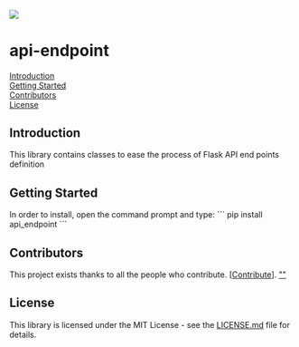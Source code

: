 <h6 align="left">
    <img src="https://cdnquakingaspen.s3.eu-central-1.amazonaws.com/quaking+aspen+logo+teal+full-02.png"  />
</h6>

# api-endpoint
[Introduction](#Introduction)\
[Getting Started](#Started)\
[Contributors](#Contributors)\
[License](#License)
<h2 id="Introduction">Introduction</h2>
This library contains classes to ease the process of Flask API end points definition
 
<h2 id="Started">Getting Started</h2>
In order to install, open the command prompt and type:
```
pip install api_endpoint
```



<h2 id="">Contributors</h2>

This project exists thanks to all the people who contribute. [[Contribute](CONTRIBUTING.md)].
<a href="https://github.com/Quakingaspen-codehub/api_endpoint/graphs/contributors">
""
</a>

<h2 id="License">License</h2>

This library is licensed under the MIT License - see the [LICENSE.md](LICENSE) file for details.
